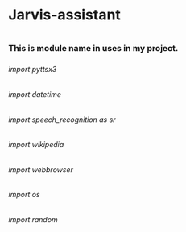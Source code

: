 # <h1> Jarvis-assistant <h1>
# <h3> This is module name in uses in my project. <h3>
<h6>import pyttsx3</h6>
<h6>import datetime</h6>
<h6>import speech_recognition as sr</h6>
<h6>import wikipedia</h6>
<h6>import webbrowser</h6>
<h6>import os</h6>
<h6>import random</h6>
